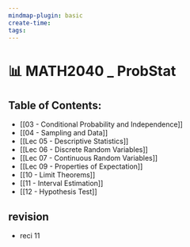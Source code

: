 ```yaml
---
mindmap-plugin: basic
create-time: 
tags:
---
```

# 📊 MATH2040 _ ProbStat
## Table of Contents:
- [[03 - Conditional Probability and Independence]]
- [[04 - Sampling and Data]]
- [[Lec 05 - Descriptive Statistics]]
- [[Lec 06 - Discrete Random Variables]]
- [[Lec 07 - Continuous Random Variables]]
- [[Lec 09 - Properties of Expectation]]
- [[10 - Limit Theorems]]
- [[11 - Interval Estimation]]
- [[12 - Hypothesis Test]]
<!--ID: 1708098043422-->


## revision
- reci 11
<!--ID: 1708098043427-->
